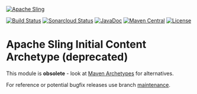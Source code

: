 [![Apache Sling](https://sling.apache.org/res/logos/sling.png)](https://sling.apache.org)

&#32;[![Build Status](https://ci-builds.apache.org/job/Sling/job/modules/job/sling-initial-content-archetype/job/master/badge/icon)](https://ci-builds.apache.org/job/Sling/job/modules/job/sling-initial-content-archetype/job/master/)&#32;[![Sonarcloud Status](https://sonarcloud.io/api/project_badges/measure?project=apache_sling-initial-content-archetype&metric=alert_status)](https://sonarcloud.io/dashboard?id=apache_sling-initial-content-archetype)&#32;[![JavaDoc](https://www.javadoc.io/badge/org.apache.sling/sling-initial-content-archetype.svg)](https://www.javadoc.io/doc/org.apache.sling/sling-initial-content-archetype)&#32;[![Maven Central](https://maven-badges.herokuapp.com/maven-central/org.apache.sling/sling-initial-content-archetype/badge.svg)](https://search.maven.org/#search%7Cga%7C1%7Cg%3A%22org.apache.sling%22%20a%3A%22sling-initial-content-archetype%22) [![License](https://img.shields.io/badge/License-Apache%202.0-blue.svg)](https://www.apache.org/licenses/LICENSE-2.0)


# Apache Sling Initial Content Archetype (deprecated)

This module is **obsolete** - look at [Maven Archetypes](https://sling.apache.org/documentation/development/maven-archetypes.html) for alternatives.

For reference or potential bugfix releases use branch [maintenance](https://github.com/apache/sling-initial-content-archetype/tree/maintenance).